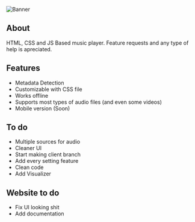 
![Banner](https://github.com/kolikiscool/hbmp2/blob/main/extr/hbmpbanner.png?raw=true)
## About
HTML, CSS and JS Based music player. Feature requests and any type of help is apreciated.
## Features
 - Metadata Detection
 - Customizable with CSS file
 - Works offline
 - Supports most types of audio files (and even some videos)
 - Mobile version (Soon)
 
## To do
 - Multiple sources for audio
 - Cleaner UI
 - Start making client branch
 - Add every setting feature
 - Clean code
 - Add Visualizer
 
 ## Website to do
 
 - Fix UI looking shit
 - Add documentation
